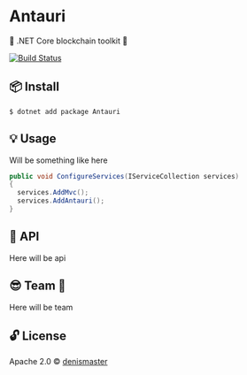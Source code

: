 # Antauri
:wrench: .NET Core blockchain toolkit :nut_and_bolt:

[![Build Status](https://travis-ci.org/denismaster/antauri.svg?branch=master)](https://travis-ci.org/denismaster/antauri)

## :package: Install

```
$ dotnet add package Antauri
```

## :bulb: Usage

Will be something like here

```csharp
public void ConfigureServices(IServiceCollection services)
{
  services.AddMvc();
  services.AddAntauri();
}
```

## :book: API

Here will be api

## :sunglasses: Team :beers:

Here will be team

## :unlock: License
Apache 2.0 © [denismaster](https://denismaster.github.io)



